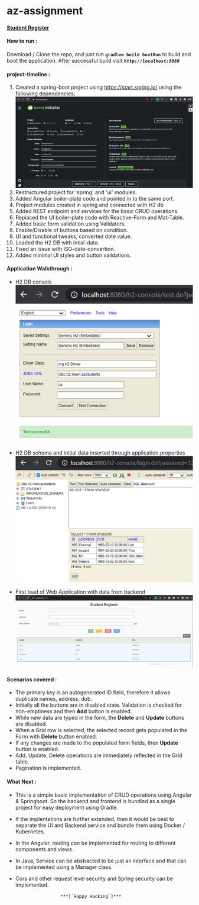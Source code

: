 # az-assignment
<h4><u>Student Register</u></h4>

#### How to run :
Download / Clone the repo, and just run <b>`gradlew build bootRun`</b> to build and boot the application.
After successful build visit <b><i>`http://localhost:8080`</i></b> 

#### project-timeline :
1. Created a spring-boot project using https://start.spring.io/ using the following dependencies;
![alt text](https://github.com/dashinglokie/az-assignment/blob/master/res/spring-startup.png?raw=true)
2. Restructured project for 'spring' and 'ui' modules.
3. Added Angular boiler-plate code and pointed in to the same port.
4. Project modules created in spring and connected with H2 db
5. Added REST endpoint and services for the basic CRUD operations.
6. Replaced the UI boiler-plate code with Reactive-Form and Mat-Table.
7. Added basic form validation using Validators.
8. Enable/Disable of buttons based on condition.
9. UI and functional tweaks, converted date value.
10. Loaded the H2 DB with intial-data.
11. Fixed an issue with ISO-date-convertion.
12. Added minimal UI styles and button validations.

#### Application Walkthrough :

* H2 DB console
![alt text](https://github.com/dashinglokie/az-assignment/blob/master/res/h2console.png?raw=true)


* H2 DB schema and initial data inserted through application.properties
![alt text](https://github.com/dashinglokie/az-assignment/blob/master/res/initialDataLoaded_H2db.png?raw=true)


* First load of Web Application with data from backend
![alt text](https://github.com/dashinglokie/az-assignment/blob/master/res/firstAppLoad.png?raw=true)

#### Scenarios covered :

* The primary key is an autogenerated ID field, therefore it allows duplicate names, address, dob.
* Initially all the buttons are in disabled state. Validation is checked for non-emptiness and then <b>Add</b> button is enabled.
* While new data are typed in the form, the <b>Delete</b> and <b>Update</b> buttons are disabled.
* When a Grid row is selected, the selected record gets populated in the Form with <b>Delete</b> button enabled.
* If any changes are made to the populated form fields, then <b>Update</b> button is enabled.
* Add, Update, Delete operations are immediately reflected in the Grid table.
* Pagination is implemented.

#### What Next :
- This is a simple basic implementation of CRUD operations using Angular & Springboot. So the backend and frontend is bundled as a single project for easy deployment using Gradle.
- If the implentations are further extended, then it would be best to separate the UI and Backend service and bundle them using Docker / Kubernetes.
- In the Angular, routing can be implemented for routing to different components and views.
- In Java, Service can be abstracted to be just an interface and that can be implemented using a Manager class.
- Cors and other request level security and Spring security can be implemented.

                       ***[`Happy Hacking`]***